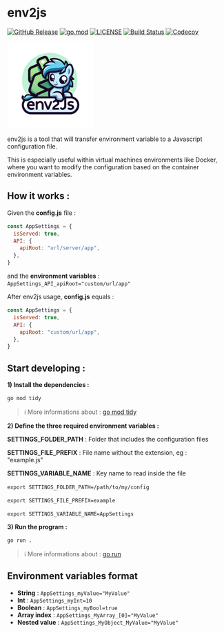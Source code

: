 
# env2js

[![GitHub Release](https://img.shields.io/github/v/release/fleroy-isagri/env2js)](https://github.com/fleroy-isagri/env2js/releases)
[![go.mod](https://img.shields.io/github/go-mod/go-version/fleroy-isagri/env2js)](go.mod)
[![LICENSE](https://img.shields.io/github/license/fleroy-isagri/env2js)](LICENSE)
[![Build Status](https://img.shields.io/github/actions/workflow/status/fleroy-isagri/env2js/build.yml?branch=main)](https://github.com/fleroy-isagri/env2js/actions?query=workflow%3Abuild+branch%3Amain)
[![Codecov](https://codecov.io/gh/fleroy-isagri/env2js/branch/main/graph/badge.svg)](https://codecov.io/gh/fleroy-isagri/env2js)

<img src="logo.png" width="200"/>


env2js is a tool that will transfer environment variable to a Javascript configuration file.

This is especially useful within virtual machines environments like Docker, where you want to modify the configuration based on the container environment variables.

## How it works :

Given the **config.js** file :
```js
const AppSettings = {
  isServed: true,
  API: {
    apiRoot: "url/server/app",
  },
}
```

and the **environment variables** :
`AppSettings_API_apiRoot="custom/url/app"`


After env2js usage, **config.js** equals :
```js
const AppSettings = {
  isServed: true,
  API: {
    apiRoot: "custom/url/app",
  },
}
```

## Start developing :

**1) Install the dependencies :**

```bash
go mod tidy
```

> :information_source: More informations about : [go mod tidy](https://go.dev/ref/mod#go-mod-tidy)

**2) Define the three required environment variables :**

**SETTINGS_FOLDER_PATH** : Folder that includes the configuration files

**SETTINGS_FILE_PREFIX** : File name without the extension, eg : "example.js"

**SETTINGS_VARIABLE_NAME** : Key name to read inside the file


`export SETTINGS_FOLDER_PATH=/path/to/my/config`

`export SETTINGS_FILE_PREFIX=example`

`export SETTINGS_VARIABLE_NAME=AppSettings`


**3) Run the program :**

```bash
go run .
```
> :information_source: More informations about : [go run](https://pkg.go.dev/cmd/go#hdr-Compile_and_run_Go_program)


## Environment variables format

- **String** : `AppSettings_myValue="MyValue"`
- **Int** : `AppSettings_myInt=10`
- **Boolean** : `AppSettings_myBool=true`
- **Array index** : `AppSettings_MyArray_[0]="MyValue"`
- **Nested value** : `AppSettings_MyObject_MyValue="MyValue"`
